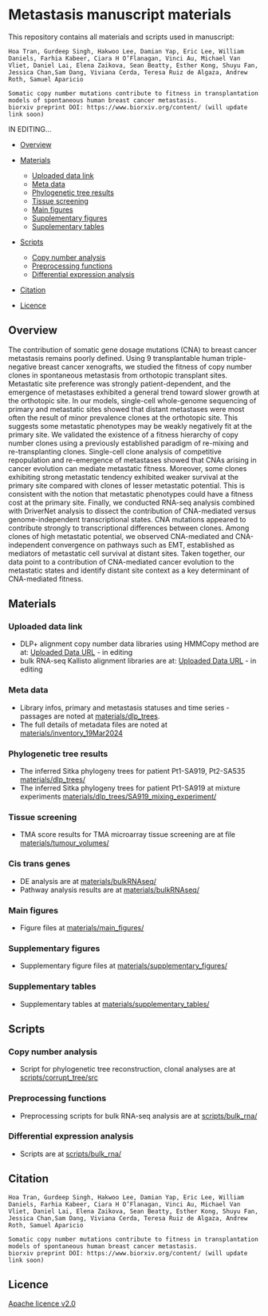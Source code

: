 
# Metastasis manuscript materials

This repository contains all materials and scripts used in manuscript: 
```
Hoa Tran, Gurdeep Singh, Hakwoo Lee, Damian Yap, Eric Lee, William Daniels, Farhia Kabeer, Ciara H O’Flanagan, Vinci Au, Michael Van Vliet, Daniel Lai, Elena Zaikova, Sean Beatty, Esther Kong, Shuyu Fan, Jessica Chan,Sam Dang, Viviana Cerda, Teresa Ruiz de Algaza, Andrew Roth, Samuel Aparicio

Somatic copy number mutations contribute to fitness in transplantation models of spontaneous human breast cancer metastasis.
biorxiv preprint DOI: https://www.biorxiv.org/content/ (will update link soon)

```
IN EDITING...

- [Overview](#overview)
- [Materials](#materials)
  - [Uploaded data link](#uploaded-data-link)
  - [Meta data](#meta-data)
  - [Phylogenetic tree results](#phylogenetic-tree-results)
  - [Tissue screening](#tissue-screening)
  - [Main figures](#main-figures)
  - [Supplementary figures](#supplementary-figures)
  - [Supplementary tables](#supplementary-tables)
 
- [Scripts](#scripts)
  - [Copy number analysis](#copy-number-analysis)
  - [Preprocessing functions](#preprocessing-functions)
  - [Differential expression analysis](#differential-expression-analysis)
  
- [Citation](#citation)
- [Licence](#licence)


## Overview

The contribution of somatic gene dosage mutations (CNA) to breast cancer metastasis remains poorly defined. Using 9 transplantable human triple-negative breast cancer xenografts, we studied the fitness of copy number clones in spontaneous metastasis from orthotopic transplant sites. Metastatic site preference was strongly patient-dependent, and the emergence of metastases exhibited a general trend toward slower growth at the orthotopic site. In our models, single-cell whole-genome sequencing of primary and metastatic sites showed that distant metastases were most often the result of minor prevalence clones at the orthotopic site. This suggests some metastatic phenotypes may be weakly negatively fit at the primary site. We validated the existence of a fitness hierarchy of copy number clones using a previously established paradigm of re-mixing and re-transplanting clones. Single-cell clone analysis of competitive repopulation and re-emergence of metastases showed that CNAs arising in cancer evolution can mediate metastatic fitness. Moreover, some clones exhibiting strong metastatic tendency exhibited weaker survival at the primary site compared with clones of lesser metastatic potential. This is consistent with the notion that metastatic phenotypes could have a fitness cost at the primary site. Finally, we conducted RNA-seq analysis combined with DriverNet analysis to dissect the contribution of CNA-mediated versus genome-independent transcriptional states. CNA mutations appeared to contribute strongly to transcriptional differences between clones. Among clones of high metastatic potential, we observed CNA-mediated and CNA-independent convergence on pathways such as EMT, established as mediators of metastatic cell survival at distant sites. Taken together, our data point to a contribution of CNA-mediated cancer evolution to the metastatic states and identify distant site context as a key determinant of CNA-mediated fitness. 




## Materials

### Uploaded data link
- DLP+ alignment copy number data libraries using HMMCopy method are at: [Uploaded Data URL](https://ega-archive.org/studies/EGAS00000000000) - in editing
- bulk RNA-seq Kallisto alignment libraries are at: [Uploaded Data URL](https://ega-archive.org/studies/EGAS00000000000) - in editing


### Meta data
- Library infos, primary and metastasis statuses and time series - passages are noted at [materials/dlp_trees](https://github.com/molonc/metastasis_material/tree/main/materials/dlp_trees/EGA_metastasis_project/).
- The full details of metadata files are noted at [materials/inventory_19Mar2024](https://github.com/molonc/metastasis_material/tree/main/materials/inventory_19Mar2024)


### Phylogenetic tree results

- The inferred Sitka phylogeny trees for patient Pt1-SA919, Pt2-SA535 [materials/dlp_trees/](https://github.com/molonc/metastasis_material/tree/main/materials/dlp_trees/)
- The inferred Sitka phylogeny trees for patient Pt1-SA919 at mixture experiments [materials/dlp_trees/SA919_mixing_experiment/](https://github.com/molonc/metastasis_material/tree/main/materials/dlp_trees/SA919_mixing_experiment)



### Tissue screening
- TMA score results for TMA microarray tissue screening are at file  [materials/tumour_volumes/](https://github.com/molonc/metastasis_material/tree/main/materials/tumour_volumes)

### Cis trans genes 
- DE analysis are at [materials/bulkRNAseq/](https://github.com/molonc/metastasis_material/tree/main/materials/bulkRNAseq/) 
- Pathway analysis results are at [materials/bulkRNAseq/](https://github.com/molonc/metastasis_material/tree/main/materials/bulkRNAseq/)

### Main figures 
- Figure files at [materials/main_figures/](https://github.com/molonc/metastasis_material/tree/main/main_figures/) 


### Supplementary figures 
- Supplementary figure files at [materials/supplementary_figures/](https://github.com/molonc/metastasis_material/tree/main/supplementary_figures/) 

### Supplementary tables
- Supplementary tables at [materials/supplementary_tables/](https://github.com/molonc/metastasis_material/tree/main/supplementary_tables/) 


## Scripts
### Copy number analysis
- Script for phylogenetic tree reconstruction, clonal analyses are at [scripts/corrupt_tree/src](https://github.com/molonc/metastasis_material/tree/main/scripts/corrupt_tree/src/)

### Preprocessing functions
- Preprocessing scripts for bulk RNA-seq analysis are at [scripts/bulk_rna/](https://github.com/molonc/metastasis_material/tree/main/scripts/bulk_rna/)

### Differential expression analysis
- Scripts are at [scripts/bulk_rna/](https://github.com/molonc/metastasis_material/tree/main/scripts/bulk_rna/)




## Citation
```
Hoa Tran, Gurdeep Singh, Hakwoo Lee, Damian Yap, Eric Lee, William Daniels, Farhia Kabeer, Ciara H O’Flanagan, Vinci Au, Michael Van Vliet, Daniel Lai, Elena Zaikova, Sean Beatty, Esther Kong, Shuyu Fan, Jessica Chan,Sam Dang, Viviana Cerda, Teresa Ruiz de Algaza, Andrew Roth, Samuel Aparicio

Somatic copy number mutations contribute to fitness in transplantation models of spontaneous human breast cancer metastasis.
biorxiv preprint DOI: https://www.biorxiv.org/content/ (will update link soon)

```

## Licence
[Apache licence v2.0](https://github.com/molonc/metastasis_material/blob/main/LICENCE)

